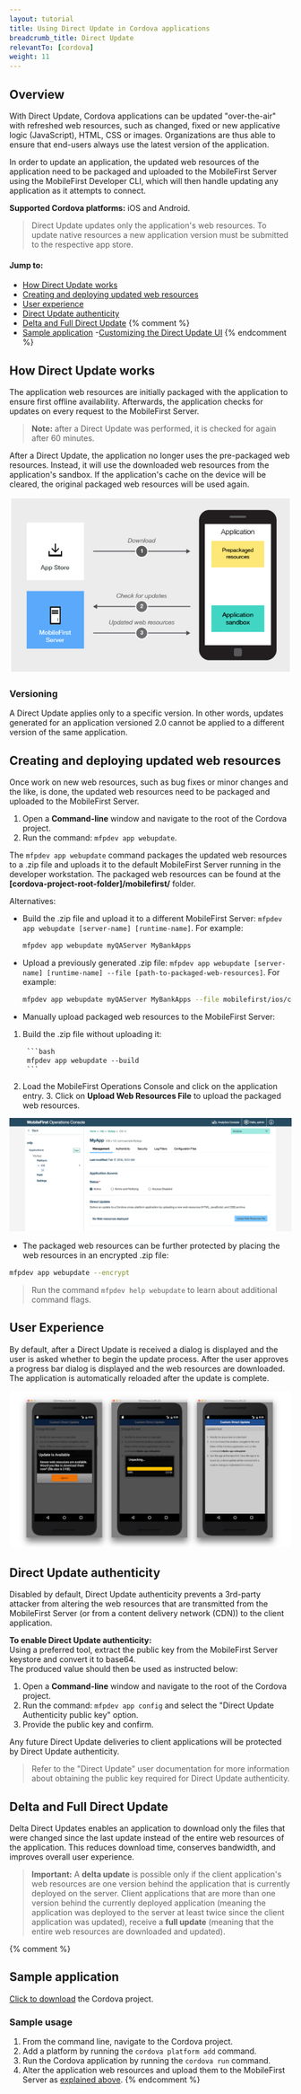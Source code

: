 ```yaml
---
layout: tutorial
title: Using Direct Update in Cordova applications
breadcrumb_title: Direct Update
relevantTo: [cordova]
weight: 11
---
```

## Overview
With Direct Update, Cordova applications can be updated "over-the-air" with refreshed web resources, such as changed, fixed or new applicative logic (JavaScript), HTML, CSS or images. Organizations are thus able to ensure that end-users always use the latest version of the application.

In order to update an application, the updated web resources of the application need to be packaged and uploaded to the MobileFirst Server using the MobileFirst Developer CLI, which will then handle updating any application as it attempts to connect.

**Supported Cordova platforms:** iOS and Android.

> Direct Update updates only the application's web resources. To update native resources a new application version must be submitted to the respective app store.

#### Jump to:

- [How Direct Update works](#how-direct-update-works)
- [Creating and deploying updated web resources](#creating-and-deploying-updated-web-resources)
- [User experience](#user-experience)
- [Direct Update authenticity](#direct-update-authenticity)
- [Delta and Full Direct Update](#delta-and-full-direct-update)
{% comment %}
- [Sample application](#sample-application)
-[Customizing the Direct Update UI](#customizing-the-direct-update-ui)
{% endcomment %}

## How Direct Update works
The application web resources are initially packaged with the application to ensure first offline availability. Afterwards, the application checks for updates on every request to the MobileFirst Server.

> <span class="glyphicon glyphicon-exclamation-sign" aria-hidden="true"></span> **Note:** after a Direct Update was performed, it is checked for again after 60 minutes.

After a Direct Update, the application no longer uses the pre-packaged web resources. Instead, it will use the downloaded web resources from the application's sandbox. If the application's cache on the device will be cleared, the original packaged web resources will be used again.

![Diagram of how direct update works](internal_function.jpg)

### Versioning
A Direct Update applies only to a specific version. In other words, updates generated for an application versioned 2.0 cannot be applied to a different version of the same application.

## Creating and deploying updated web resources
Once work on new web resources, such as bug fixes or minor changes and the like, is done, the updated web resources need to be packaged and uploaded to the MobileFirst Server.

1. Open a **Command-line** window and navigate to the root of the Cordova project.
2. Run the command: `mfpdev app webupdate`.

The `mfpdev app webupdate` command packages the updated web resources to a .zip file and uploads it to the default MobileFirst Server running in the developer workstation. The packaged web resources can be found at the  **[cordova-project-root-folder]/mobilefirst/** folder.

Alternatives:

* Build the .zip file and upload it to a different MobileFirst Server: `mfpdev app webupdate [server-name] [runtime-name]`. For example: 

    ```bash
    mfpdev app webupdate myQAServer MyBankApps
    ```

* Upload a previously generated .zip file: `mfpdev app webupdate [server-name] [runtime-name] --file [path-to-packaged-web-resources]`. For example: 

    ```bash
    mfpdev app webupdate myQAServer MyBankApps --file mobilefirst/ios/com.mfp.myBankApp-1.0.1.zip
    ```

* Manually upload packaged web resources to the MobileFirst Server:
 1. Build the .zip file without uploading it:

         ```bash
         mfpdev app webupdate --build
         ```
 2. Load the MobileFirst Operations Console and click on the application entry.
     3. Click on **Upload Web Resources File** to upload the packaged web resources.

![Upload Direct Update .zip file from the console](upload-direct-update-package.png)

* The packaged web resources can be further protected by placing the web resources in an encrypted .zip file:

```bash
mfpdev app webupdate --encrypt
```

> Run the command `mfpdev help webupdate` to learn about additional command flags.

## User Experience
By default, after a Direct Update is received a dialog is displayed and the user is asked whether to begin the update process. After the user approves a progress bar dialog is displayed and the web resources are downloaded. The application is automatically reloaded after the update is complete.

![Direct update example](direct-update-flow.png)

<!-- ## Customizing the Direct Update UI
The default Direct Update UI that is presented to the end-user can be customized.  
Add the following inside the `wlCommonInit()` function in **index.js**:

```javascript
wl_DirectUpdateChallengeHandler.handleDirectUpdate = function(directUpdateData, directUpdateContext) {
    // Implement custom Direct Update logic
};
```

- `directUpdateData` - A JSON object containing the `downloadSize` property that represents the file size (in bytes) of the update package to be downloaded from MobileFirst Server.
- `directUpdateContext` - A JavaScript object exposing the `.start()` and `.stop()` functions, which start and stop the Direct Update flow.

<img alt="Image of custom Direct Update dialog" src="custom-direct-update-dialog.png" style="float:right; width:290px"/>

### Example
In the example code below, a custom Direct Update dialog is presented to the user to either continue with the update process or dismiss it.  
Additional examples for a customized Direct Update UI:

- A dialog that is created by using a third-party JavaScript framework (such as Dojo or jQuery Mobile, Ionic, ...)
- Fully native UI by executing a Cordova plug-in
- An alternate HTML that is presented to the user with options
- And so on…

```javascript
wl_directUpdateChallengeHandler.handleDirectUpdate = function(directUpdateData, directUpdateContext) {
    // Create a dialog.
    navigator.notification.confirm(
        'Custom dialog body text', 
        // Handle dialog buttons.
        function(buttonIndex) {
            if (buttonIndex == 2) {
                directUpdateContext.start();
            } else {
                wl_directUpdateChallengeHandler.submitFailure();
            }
        },
        'Custom dialog title text',
        ['Cancel','Update']
    );
};
```

In the example above, the `submitFailure` API method is used to dismiss the Direct Update.

As mentioned, when the developer creates a customized Direct Update experience, the responsibility for its flow now belongs to the developer. As such, it is important to call `submitFailure()` to notify the MobileFirst framework that the process completed with a "failure". The MobileFirst framework in turn invokes the `onFailure` callback of the invocation that triggered the Direct Update. Because the update process did not take place, it will occur again the next time it is triggered.

### Further customization
Optionally, a developer can also supply a Direct Update listener to fully control a Direct Update lifecycle entirely.

```javascript
directUpdateContext.start(directUpdateCustomListener);
``` 

> For more information, see the "Configuring and customizing direct update" user documentation topic. -->

## Direct Update authenticity
Disabled by default, Direct Update authenticity prevents a 3rd-party attacker from altering the web resources that are transmitted from the MobileFirst Server (or from a content delivery network (CDN)) to the client application.

**To enable Direct Update authenticity:**  
Using a preferred tool, extract the public key from the MobileFirst Server keystore and convert it to base64.  
The produced value should then be used as instructed below:

1. Open a **Command-line** window and navigate to the root of the Cordova project.
2. Run the command: `mfpdev app config` and select the "Direct Update Authenticity public key" option.
3. Provide the public key and confirm.

Any future Direct Update deliveries to client applications will be protected by Direct Update authenticity.

> Refer to the "Direct Update" user documentation for more information about obtaining the public key required for Direct Update authenticity.

## Delta and Full Direct Update
Delta Direct Updates enables an application to download only the files that were changed since the last update instead of the entire web resources of the application. This reduces download time, conserves bandwidth, and improves overall user experience.

> <span class="glyphicon glyphicon-exclamation-sign" aria-hidden="true"></span> **Important:** A **delta update** is possible only if the client application's web resources are one version behind the application that is currently deployed on the server. Client applications that are more than one version behind the currently deployed application (meaning the application was deployed to the server at least twice since the client application was updated), receive a **full update** (meaning that the entire web resources are downloaded and updated).

{% comment %}
## Sample application
[Click to download](https://github.com/MobileFirst-Platform-Developer-Center/CustomDirectUpdate/tree/release80) the Cordova project.  

### Sample usage
1. From the command line, navigate to the Cordova project.
2. Add a platform by running the `cordova platform add` command.
3. Run the Cordova application by running the `cordova run` command.
4. Alter the application web resources and upload them to the MobileFirst Server as [explained above](#creating-and-deploying-updated-web-resources).
{% endcomment %}